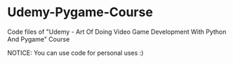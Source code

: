 # Udemy-Pygame-Course

Code files of "Udemy - Art Of Doing Video Game Development With Python And Pygame" Course

NOTICE: You can use code for personal uses :)
